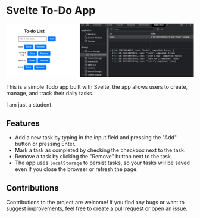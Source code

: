 # Svelte To-Do App
![Project Screenshot](https://github.com/edypnog/todolist-svelte/blob/main/static/Screenshot%202023-08-04%20200946.png)

This is a simple Todo app built with Svelte, the app allows users to create, manage, and track their daily tasks.

I am just a student.

## Features

- Add a new task by typing in the input field and pressing the "Add" button or pressing Enter.
- Mark a task as completed by checking the checkbox next to the task.
- Remove a task by clicking the "Remove" button next to the task.
- The app uses `localStorage` to persist tasks, so your tasks will be saved even if you close the browser or refresh the page.

## Contributions

Contributions to the project are welcome! If you find any bugs or want to suggest improvements, feel free to create a pull request or open an issue.
